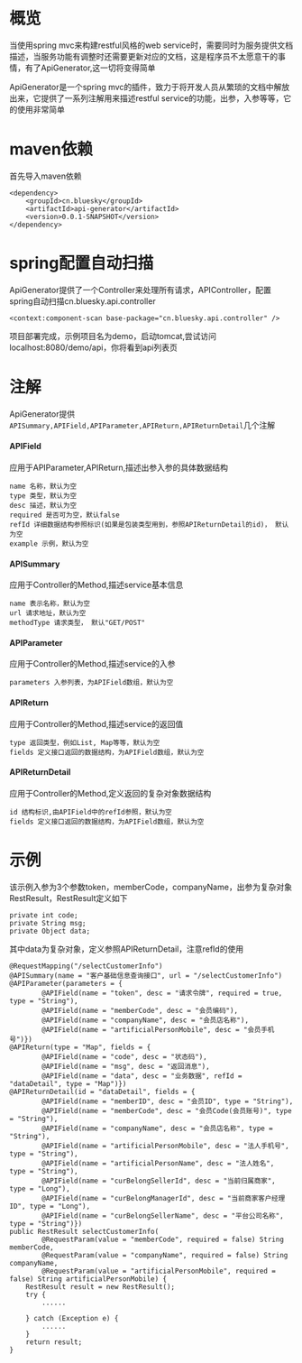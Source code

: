 # 概览
当使用spring mvc来构建restful风格的web service时，需要同时为服务提供文档描述，当服务功能有调整时还需要更新对应的文档，这是程序员不太愿意干的事情，有了ApiGenerator,这一切将变得简单

ApiGenerator是一个spring mvc的插件，致力于将开发人员从繁琐的文档中解放出来，它提供了一系列注解用来描述restful service的功能，出参，入参等等，它的使用非常简单
# maven依赖
首先导入maven依赖
`````````
<dependency>
	<groupId>cn.bluesky</groupId>
	<artifactId>api-generator</artifactId>
	<version>0.0.1-SNAPSHOT</version>
</dependency>
`````````
# spring配置自动扫描
ApiGenerator提供了一个Controller来处理所有请求，APIController，配置spring自动扫描cn.bluesky.api.controller
`````````
<context:component-scan base-package="cn.bluesky.api.controller" />
`````````

项目部署完成，示例项目名为demo，启动tomcat,尝试访问localhost:8080/demo/api，你将看到api列表页
# 注解
ApiGenerator提供`````````APISummary,APIField,APIParameter,APIReturn,APIReturnDetail`````````几个注解

#### APIField
应用于APIParameter,APIReturn,描述出参入参的具体数据结构
`````````
name 名称，默认为空
type 类型，默认为空
desc 描述，默认为空
required 是否可为空，默认false
refId 详细数据结构参照标识(如果是包装类型用到，参照APIReturnDetail的id)， 默认为空
example 示例，默认为空
`````````

#### APISummary
应用于Controller的Method,描述service基本信息
`````````
name 表示名称，默认为空
url 请求地址，默认为空
methodType 请求类型， 默认"GET/POST"
`````````
#### APIParameter
应用于Controller的Method,描述service的入参
`````````
parameters 入参列表，为APIField数组，默认为空
`````````
#### APIReturn
应用于Controller的Method,描述service的返回值
`````````
type 返回类型，例如List, Map等等，默认为空
fields 定义接口返回的数据结构，为APIField数组，默认为空
`````````
#### APIReturnDetail
应用于Controller的Method,定义返回的复杂对象数据结构
`````````
id 结构标识,由APIField中的refId参照，默认为空
fields 定义接口返回的数据结构，为APIField数组，默认为空
`````````
# 示例
该示例入参为3个参数token，memberCode，companyName，出参为复杂对象RestResult，RestResult定义如下
`````````
private int code;
private String msg;
private Object data;
`````````
其中data为复杂对象，定义参照APIReturnDetail，注意refId的使用
`````````
@RequestMapping("/selectCustomerInfo")
@APISummary(name = "客户基础信息查询接口", url = "/selectCustomerInfo")
@APIParameter(parameters = {
		@APIField(name = "token", desc = "请求令牌", required = true, type = "String"),
		@APIField(name = "memberCode", desc = "会员编码"), 
		@APIField(name = "companyName", desc = "会员店名称"),
		@APIField(name = "artificialPersonMobile", desc = "会员手机号")})
@APIReturn(type = "Map", fields = {
		@APIField(name = "code", desc = "状态码"), 
		@APIField(name = "msg", desc = "返回消息"), 
		@APIField(name = "data", desc = "业务数据", refId = "dataDetail", type = "Map")})
@APIReturnDetail(id = "dataDetail", fields = {
		@APIField(name = "memberID", desc = "会员ID", type = "String"), 
		@APIField(name = "memberCode", desc = "会员Code(会员账号)", type = "String"), 
		@APIField(name = "companyName", desc = "会员店名称", type = "String"),
		@APIField(name = "artificialPersonMobile", desc = "法人手机号", type = "String"),
		@APIField(name = "artificialPersonName", desc = "法人姓名", type = "String"),
		@APIField(name = "curBelongSellerId", desc = "当前归属商家", type = "Long"),
		@APIField(name = "curBelongManagerId", desc = "当前商家客户经理ID", type = "Long"),
		@APIField(name = "curBelongSellerName", desc = "平台公司名称", type = "String")})
public RestResult selectCustomerInfo(
		@RequestParam(value = "memberCode", required = false) String memberCode,
		@RequestParam(value = "companyName", required = false) String companyName,
		@RequestParam(value = "artificialPersonMobile", required = false) String artificialPersonMobile) {
	RestResult result = new RestResult();
	try {
		......	

	} catch (Exception e) {
		......
	}
	return result;
}
`````````
